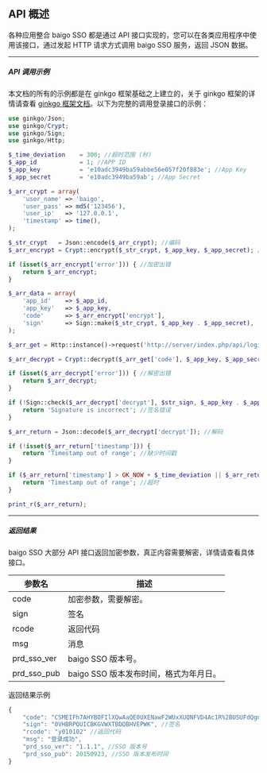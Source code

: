 ## API 概述

各种应用整合 baigo SSO 都是通过 API 接口实现的，您可以在各类应用程序中使用该接口，通过发起 HTTP 请求方式调用 baigo SSO 服务，返回 JSON 数据。

----------

##### API 调用示例

本文档的所有的示例都是在 ginkgo 框架基础之上建立的，关于 ginkgo 框架的详情请查看 [ginkgo 框架文档](//doc.baigo.net/ginkgo/)。以下为完整的调用登录接口的示例：

``` php
use ginkgo/Json;
use ginkgo/Crypt;
use ginkgo/Sign;
use ginkgo/Http;

$_time_deviation    = 300; //超时范围 (秒)
$_app_id            = 1; //APP ID
$_app_key           = 'e10adc3949ba59abbe56e057f20f883e'; //App Key
$_app_secret        = 'e10adc3949ba59ab'; //App Secret

$_arr_crypt = array(
    'user_name' => 'baigo',
    'user_pass' => md5('123456'),
    'user_ip'   => '127.0.0.1',
    'timestamp' => time(),
);

$_str_crypt   = Json::encode($_arr_crypt); //编码
$_arr_encrypt = Crypt::encrypt($_str_crypt, $_app_key, $_app_secret); //加密

if (isset($_arr_encrypt['error'])) { //加密出错
    return $_arr_encrypt;
}

$_arr_data = array(
    'app_id'    => $_app_id,
    'app_key'   => $_app_key,
    'code'      => $_arr_encrypt['encrypt'],
    'sign'      => Sign::make($_str_crypt, $_app_key . $_app_secret),
);

$_arr_get = Http::instance()->request('http://server/index.php/api/login/login/', $_arr_data, 'post'); //请求

$_arr_decrypt = Crypt::decrypt($_arr_get['code'], $_app_key, $_app_secret); //解密

if (isset($_arr_decrypt['error'])) { //解密出错
    return $_arr_decrypt;
}

if (!Sign::check($_arr_decrypt['decrypt'], $str_sign, $_app_key . $_app_secret)) {
    return 'Signature is incorrect'; //签名错误
}

$_arr_return = Json::decode($_arr_decrypt['decrypt']); //解码

if (!isset($_arr_return['timestamp'])) {
    return 'Timestamp out of range'; //缺少时间戳
}

if ($_arr_return['timestamp'] > GK_NOW + $_time_deviation || $_arr_return['timestamp'] < GK_NOW - $_time_deviation) {
    return 'Timestamp out of range'; //超时
}

print_r($_arr_return);
```

----------

##### 返回结果

baigo SSO 大部分 API 接口返回加密参数，真正内容需要解密，详情请查看具体接口。

| 参数名 | 描述 |
| - | - |
| code | 加密参数，需要解密。|
| sign | 签名 |
| rcode | 返回代码 |
| msg | 消息 |
| prd_sso_ver | baigo SSO 版本号。 |
| prd_sso_pub | baigo SSO 版本发布时间，格式为年月日。 |

返回结果示例

``` javascript
{
    "code": "CSMEIFh7AHYBOFIlXQwAaQE0UXENawF2WUxXUQNFVD4Ac1R%2BUSUFdQgnBmYMcARb", //加密参数
    "sign": "0VHBRPQUICBKGVWXTBDQBHVEPWK", //签名
    "rcode": "y010102" //返回代码
    "msg": "登录成功",
    "prd_sso_ver": "1.1.1", //SSO 版本号
    "prd_sso_pub": 20150923, //SSO 版本发布时间
}
```